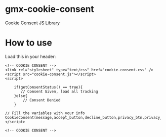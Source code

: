 # gmx-cookie-consent
Cookie Consent JS Library

# How to use

Load this in your header:


````
<!-- COOKIE CONSENT -->
<link rel="stylesheet" type="text/css" href="cookie-consent.css" />
<script src="cookie-consent.js"></script>
<script>
    
    if(getConsentStatus() == true){
       // Consent Given, load all tracking
    }else{
        // Consent Denied
    }    
    
// Fill the variables with your info    
CookieConsent(message,accept_button,decline_button,privacy_btn,privacy_href);
</script>

<!-- COOKIE CONSENT -->
````

